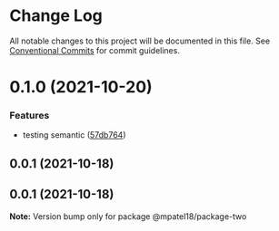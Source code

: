 # Change Log

All notable changes to this project will be documented in this file.
See [Conventional Commits](https://conventionalcommits.org) for commit guidelines.

# 0.1.0 (2021-10-20)


### Features

* testing semantic ([57db764](https://github.com/mpatel18/lerna-basic/commit/57db76496cc6da07cd61aa444b898c46acef7624))



## 0.0.1 (2021-10-18)





## 0.0.1 (2021-10-18)

**Note:** Version bump only for package @mpatel18/package-two
